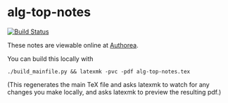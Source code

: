 alg-top-notes
=============

[![Build Status](https://travis-ci.org/silky/alg-top-notes.svg?branch=master)](https://travis-ci.org/silky/alg-top-notes)

These notes are viewable online at [Authorea](https://authorea.com/users/7271).

You can build this locally with

    ./build_mainfile.py && latexmk -pvc -pdf alg-top-notes.tex

(This regenerates the main TeX file and asks latexmk to watch for any changes
 you make locally, and asks latexmk to preview the resulting pdf.)
